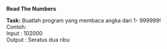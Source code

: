 **Read The Numbers**

**Task:**
Buatlah program yang membaca angka dari 1- 999999!  
Contoh:  
    Input : 102000  
    Output : Seratus dua ribu  
